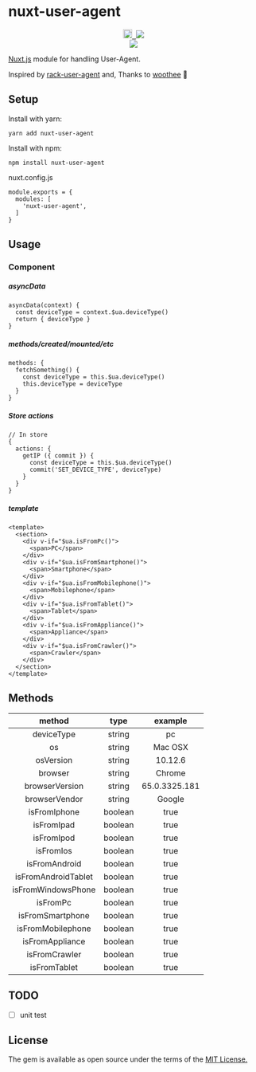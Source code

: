 # nuxt-user-agent

<p align="center">
  <a href="https://badge.fury.io/js/nuxt-user-agent">
    <img src="https://badge.fury.io/js/nuxt-user-agent.svg" alt="npm version" height="18">
  </a>
  <a href="https://david-dm.org/fukuiretu/nuxt-user-agent">
    <img alt="" src="https://david-dm.org/fukuiretu/nuxt-user-agent/status.svg?style=flat-square">
  </a>
  <a href="https://codeclimate.com/github/fukuiretu/nuxt-user-agent/maintainability">
    <img src="https://api.codeclimate.com/v1/badges/bad8abe1f1ba5f3c2723/maintainability" />
  </a>
  <br>
  <a href="https://codeclimate.com/github/fukuiretu/nuxt-user-agent/test_coverage">
    <img src="https://api.codeclimate.com/v1/badges/bad8abe1f1ba5f3c2723/test_coverage" />
  </a>
</p>

[Nuxt.js](https://nuxtjs.org/) module for handling User-Agent.

Inspired by [rack-user-agent](https://github.com/k0kubun/rack-user_agent) and, Thanks to [woothee](http://woothee.github.io/) :pray:

## Setup

Install with yarn:

`yarn add nuxt-user-agent`

Install with npm:

`npm install nuxt-user-agent`

nuxt.config.js

```
module.exports = {
  modules: [
    'nuxt-user-agent',
  ]
}
```

## Usage

### Component

##### asyncData

```
asyncData(context) {
  const deviceType = context.$ua.deviceType()
  return { deviceType }
}
```

##### methods/created/mounted/etc

```
methods: {
  fetchSomething() {
    const deviceType = this.$ua.deviceType()
    this.deviceType = deviceType
  }
}
```

##### Store actions

```
// In store
{
  actions: {
    getIP ({ commit }) {
      const deviceType = this.$ua.deviceType()
      commit('SET_DEVICE_TYPE', deviceType)
    }
  }
}
```

##### template

```
<template>
  <section>
    <div v-if="$ua.isFromPc()">
      <span>PC</span>
    </div>
    <div v-if="$ua.isFromSmartphone()">
      <span>Smartphone</span>
    </div>
    <div v-if="$ua.isFromMobilephone()">
      <span>Mobilephone</span>
    </div>
    <div v-if="$ua.isFromTablet()">
      <span>Tablet</span>
    </div>
    <div v-if="$ua.isFromAppliance()">
      <span>Appliance</span>
    </div>
    <div v-if="$ua.isFromCrawler()">
      <span>Crawler</span>
    </div>
  </section>
</template>
```

## Methods

|       method        |  type   |    example    |
| :-----------------: | :-----: | :-----------: |
|     deviceType      | string  |      pc       |
|         os          | string  |    Mac OSX    |
|      osVersion      | string  |    10.12.6    |
|       browser       | string  |    Chrome     |
|   browserVersion    | string  | 65.0.3325.181 |
|    browserVendor    | string  |    Google     |
|    isFromIphone     | boolean |     true      |
|     isFromIpad      | boolean |     true      |
|     isFromIpod      | boolean |     true      |
|      isFromIos      | boolean |     true      |
|    isFromAndroid    | boolean |     true      |
| isFromAndroidTablet | boolean |     true      |
| isFromWindowsPhone  | boolean |     true      |
|      isFromPc       | boolean |     true      |
|  isFromSmartphone   | boolean |     true      |
|  isFromMobilephone  | boolean |     true      |
|   isFromAppliance   | boolean |     true      |
|    isFromCrawler    | boolean |     true      |
|    isFromTablet     | boolean |     true      |


## TODO
- [ ] unit test


## License
The gem is available as open source under the terms of the [MIT License.](https://opensource.org/licenses/MIT)
